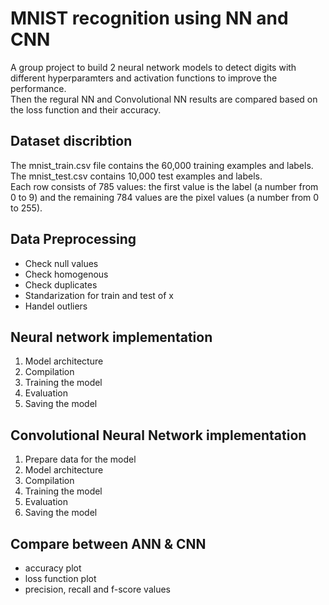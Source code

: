 # MNIST recognition using NN and CNN
A group project to build 2 neural network models to detect digits with different hyperparamters and activation functions to improve the performance.<br>
Then the regural NN and Convolutional NN results are compared based on the loss function and their accuracy.
## Dataset discribtion
The mnist_train.csv file contains the 60,000 training examples and labels. <br>
The mnist_test.csv contains 10,000 test examples and labels. <br>
Each row consists of 785 values: the first value is the label (a number from 0 to 9) and the remaining 784 values are the pixel values (a number from 0 to 255).

## Data Preprocessing

* Check null values
* Check homogenous
* Check duplicates
* Standarization for train and test of x
* Handel outliers

## Neural network implementation 
<ol>
  <li>Model architecture</li>
  <li>Compilation</li>
  <li>Training the model</li>
  <li>Evaluation</li>
  <li>Saving the model</li>
</ol>

## Convolutional Neural Network implementation 
<ol>
  <li>Prepare data for the model </li>
  <li>Model architecture</li>
  <li>Compilation</li>
  <li>Training the model</li>
  <li>Evaluation</li>
  <li>Saving the model</li>
</ol>

## Compare between ANN & CNN
* accuracy plot
* loss function plot
* precision, recall and f-score values
